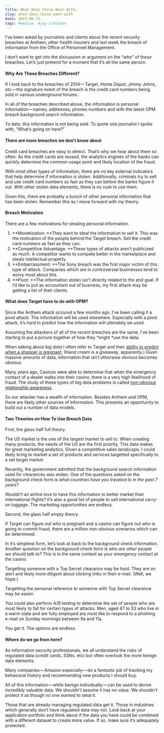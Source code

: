 ```yaml
---
title: What Does China Want With…
slug: what-does-china-want-with
date: 2015-06-15
tags: #medium, #jay-schulman
---
```


I’ve been asked by journalists and clients about the recent security breaches at Anthem, other health insurers and last week the breach of information from the Office of Personnel Management.

I don’t want to get into the discussion or argument on the “*who”* of these breaches. Let’s just pretend for a moment that it’s all the same person.

#### Why Are These Breaches Different?

If I look back to the breaches of 2014 — Target, Home Depot, Jimmy Johns, etc — the signature event of the breach is the credit card numbers being sold in various underground forums.

In all of the breaches described above, the information is personal information — names, addresses, phones numbers and with the latest OPM breach background search information.

To date, this information is not being sold. To quote one journalist I spoke with, “What’s going on here?”

#### There are more breaches we don’t know about

Credit card breaches are easy to detect. That’s why we hear about them so often. As the credit cards are reused, the analytics engines of the banks can quickly determine the common usage point and likely location of the fraud.

With most other types of information, there are no key external indicators that help determine if information is stolen. Additionally, criminals try to sell and use credit card numbers as fast as they can before the banks figure it out. With other stolen data elements, there is no rush to use them.

Given this, there are probably a bunch of other personal information that has been stolen. Remember this as I move forward with my theory.

#### Breach Motivation

There are a few motivations for stealing personal information.

1. **Monetization: **They want to steal the information to sell it. This was the motivation of the people behind the Target breach. Sell the credit card numbers as fast as they can.
2. **Competitive Advantage: **These types of attacks aren’t publicized as much. A competitor wants to compete better in the marketplace and steals intellectual property.
3. **Embarrassment: **The Sony breach was the first major victim of this type of attack. Companies which are in controversial businesses tend to worry most about this.
4. **Pivot: **The information stolen isn’t directly related to the end goal. If I’d like to put an accountant out of business, my first attack may be getting a list of their clients.

#### What does Target have to do with OPM?

Since the Anthem attack occured a few months ago, I’ve been calling it a pivot attack. The information will be used elsewhere. Especially with a pivot attack, it’s hard to predict how the information will ultimately be used.

Assuming the attackers of all of the recent breaches are the same, I’ve been starting to put a picture together of how they *might *use the data.

When talking about *big data* I often refer to Target and their [ability to predict when a shopper is pregnant](http://www.nytimes.com/2012/02/19/magazine/shopping-habits.html?pagewanted=1&amp;_r=2&amp;hp). (Hand cream is a giveaway, apparently.) Given massive amounts of data, information that isn’t otherwise obvious becomes obvious.

Many years ago, Casinos were able to determine that when the emergency contact of a dealer walks into their casino, there is a very high likelihood of fraud. The study of these types of big data problems is called [non-obvious relationship awareness](http://www.popularmechanics.com/technology/security/how-to/a5226/4341499/).

So our attacker has a wealth of information. Besides Anthem and OPM, there are likely other sources of information. This presents an opportunity to build out a number of data models.

#### Two Theories on How To Use Breach Data

First, the glass half full theory.

The US market is the one of the largest market to sell to. When creating many products, the needs of the US are the first priority. This data makes for great marketing analytics. Given a competitive sales landscape, I could likely bring to market a set of products and services targetted specifically to a set target market.

Recently, the government admitted that the background search information used for clearances was stolen. One of the questions asked on the background check form is *what countries have you traveled to in the past 7 years?*

Wouldn’t an airline love to have this information to better market their international flights? It’s also a good list of people to sell international carry-on luggage. The marketing opportunities are endless.

Second, the glass half empty theory.

If Target can figure out who is pregnant and a casino can figure out who is going to commit fraud, there are a million non-obvious scenarios which can be determined.

In it’s simpliest form, let’s look at back to the background check information. Another question on the background check form is *who are other people we should talk to?* This is in the same context as your emergency contact at the casino.

Targetting someone with a Top Secret clearance may be hard. They are on alert and likely more diligent about clicking links in their e-mail. (Well, we hope.)

Targetting the personal reference to someone with Top Secret clearance may be easier.

You could also perform A/B testing to determine the set of people who are most likely to fall for certain types of attacks. Men, aged 47 to 53 who live in a warm state and are fully employed are most like to respond to a phishing e-mail on Sunday mornings between 9a and 11a.

You get it. The options are endless.

#### Where do we go from here?

As information security professionals, we all understand the risks of regulated data (credit cards, SSNs, etc) but often overlook the more benign data elements.

Many companies — Amazon especially — do a fantastic job of tracking my behavioral history and recommending new products I should buy.

All of this information — while benign individually — can be used to derive incredibly valuable data. We shouldn’t assume it has no value. We shouldn’t protect it as though no one wanted to steal it.

Those that are already managing regulated data get it. Those in industries which generally don’t have regulated data may not. Look back at your application portfolio and think about if the data you have could be combined with a different dataset to create more value. If so, make sure it’s adequately protected.
